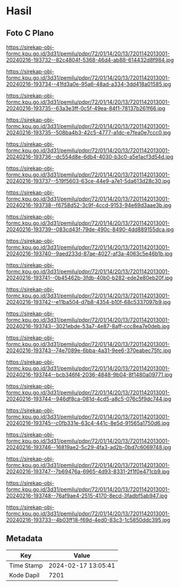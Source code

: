 # Hasil

## Foto C Plano

https://sirekap-obj-formc.kpu.go.id/3d31/pemilu/pdpr/72/01/14/20/13/7201142013001-20240216-193732--82c4804f-5368-46d4-ab88-614432d8f984.jpg

https://sirekap-obj-formc.kpu.go.id/3d31/pemilu/pdpr/72/01/14/20/13/7201142013001-20240216-193734--41fd3a0e-95a6-48ad-a334-3dd418a01585.jpg

https://sirekap-obj-formc.kpu.go.id/3d31/pemilu/pdpr/72/01/14/20/13/7201142013001-20240216-193735--63a3e3ff-0c5f-49ea-84f1-78137b261f66.jpg

https://sirekap-obj-formc.kpu.go.id/3d31/pemilu/pdpr/72/01/14/20/13/7201142013001-20240216-193735--508ba4b3-42c5-4777-a1dc-e7fea0e7ccc0.jpg

https://sirekap-obj-formc.kpu.go.id/3d31/pemilu/pdpr/72/01/14/20/13/7201142013001-20240216-193736--dc554d8e-6db4-4030-b3c0-a5e1acf3d54d.jpg

https://sirekap-obj-formc.kpu.go.id/3d31/pemilu/pdpr/72/01/14/20/13/7201142013001-20240216-193737--519f5603-63ce-44e9-a7e1-5da613d28c30.jpg

https://sirekap-obj-formc.kpu.go.id/3d31/pemilu/pdpr/72/01/14/20/13/7201142013001-20240216-193738--f6758d52-3c9f-4ccd-9153-94e69d3aae3b.jpg

https://sirekap-obj-formc.kpu.go.id/3d31/pemilu/pdpr/72/01/14/20/13/7201142013001-20240216-193739--083cd43f-79de-490c-8490-4dd889155dca.jpg

https://sirekap-obj-formc.kpu.go.id/3d31/pemilu/pdpr/72/01/14/20/13/7201142013001-20240216-193740--9aed233d-87ae-4027-af3a-4063c5e46b1b.jpg

https://sirekap-obj-formc.kpu.go.id/3d31/pemilu/pdpr/72/01/14/20/13/7201142013001-20240216-193741--0b45462b-3fdb-40b0-b282-ede2e80eb20f.jpg

https://sirekap-obj-formc.kpu.go.id/3d31/pemilu/pdpr/72/01/14/20/13/7201142013001-20240216-193742--e11ba504-d7b8-4354-b10f-68c5337097b9.jpg

https://sirekap-obj-formc.kpu.go.id/3d31/pemilu/pdpr/72/01/14/20/13/7201142013001-20240216-193743--3021ebde-53a7-4e87-8aff-ccc8ea7e0deb.jpg

https://sirekap-obj-formc.kpu.go.id/3d31/pemilu/pdpr/72/01/14/20/13/7201142013001-20240216-193743--74e7089e-6bba-4a31-9ee6-370eabec75fc.jpg

https://sirekap-obj-formc.kpu.go.id/3d31/pemilu/pdpr/72/01/14/20/13/7201142013001-20240216-193744--bcb346f4-2036-4848-9b04-8f1480a09771.jpg

https://sirekap-obj-formc.kpu.go.id/3d31/pemilu/pdpr/72/01/14/20/13/7201142013001-20240216-193744--946df8ca-081d-4cd5-a8c5-076c5f9dc744.jpg

https://sirekap-obj-formc.kpu.go.id/3d31/pemilu/pdpr/72/01/14/20/13/7201142013001-20240216-193745--c0fb331e-63c4-441c-8e5d-91565a1750d6.jpg

https://sirekap-obj-formc.kpu.go.id/3d31/pemilu/pdpr/72/01/14/20/13/7201142013001-20240216-193746--16819ae2-5c29-4fa3-ad2b-0bd7c6069748.jpg

https://sirekap-obj-formc.kpu.go.id/3d31/pemilu/pdpr/72/01/14/20/13/7201142013001-20240216-193747--7b69476a-6965-4d93-8331-2f1f0e471cb9.jpg

https://sirekap-obj-formc.kpu.go.id/3d31/pemilu/pdpr/72/01/14/20/13/7201142013001-20240216-193748--76af9ae4-2515-4170-8ecd-3fadbf5ab947.jpg

https://sirekap-obj-formc.kpu.go.id/3d31/pemilu/pdpr/72/01/14/20/13/7201142013001-20240216-193733--4b03ff18-f69d-4ed0-83c3-1c5850ddc395.jpg


## Metadata

| Key        | Value               |
| ---------- | ------------------- |
| Time Stamp | 2024-02-17 13:05:41 |
| Kode Dapil | 7201                |



